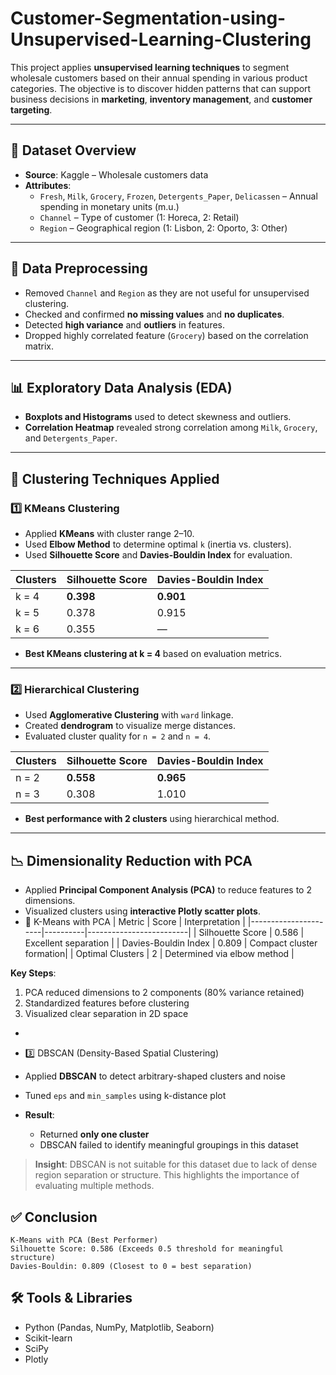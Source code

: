 # Customer-Segmentation-using-Unsupervised-Learning-Clustering


This project applies **unsupervised learning techniques** to segment wholesale customers based on their annual spending in various product categories. The objective is to discover hidden patterns that can support business decisions in **marketing**, **inventory management**, and **customer targeting**.

---

## 📂 Dataset Overview

- **Source**: Kaggle – Wholesale customers data
- **Attributes**:
  - `Fresh`, `Milk`, `Grocery`, `Frozen`, `Detergents_Paper`, `Delicassen` – Annual spending in monetary units (m.u.)
  - `Channel` – Type of customer (1: Horeca, 2: Retail)
  - `Region` – Geographical region (1: Lisbon, 2: Oporto, 3: Other)

---

## 🧼 Data Preprocessing

- Removed `Channel` and `Region` as they are not useful for unsupervised clustering.
- Checked and confirmed **no missing values** and **no duplicates**.
- Detected **high variance** and **outliers** in features.
- Dropped highly correlated feature (`Grocery`) based on the correlation matrix.

---

## 📊 Exploratory Data Analysis (EDA)

- **Boxplots and Histograms** used to detect skewness and outliers.
- **Correlation Heatmap** revealed strong correlation among `Milk`, `Grocery`, and `Detergents_Paper`.

---

## 📌 Clustering Techniques Applied

### 1️⃣ KMeans Clustering

- Applied **KMeans** with cluster range 2–10.
- Used **Elbow Method** to determine optimal `k` (inertia vs. clusters).
- Used **Silhouette Score** and **Davies-Bouldin Index** for evaluation.

| Clusters | Silhouette Score | Davies-Bouldin Index |
|----------|------------------|-----------------------|
| k = 4    | **0.398**        | **0.901**             |
| k = 5    | 0.378            | 0.915                 |
| k = 6    | 0.355            | —                     |

- **Best KMeans clustering at k = 4** based on evaluation metrics.

---

### 2️⃣ Hierarchical Clustering

- Used **Agglomerative Clustering** with `ward` linkage.
- Created **dendrogram** to visualize merge distances.
- Evaluated cluster quality for `n = 2` and `n = 4`.

| Clusters | Silhouette Score | Davies-Bouldin Index |
|----------|------------------|-----------------------|
| n = 2    | **0.558**        | **0.965**             |
| n = 3   | 0.308            | 1.010                 |

- **Best performance with 2 clusters** using hierarchical method.

---

## 📉 Dimensionality Reduction with PCA

- Applied **Principal Component Analysis (PCA)** to reduce features to 2 dimensions.
- Visualized clusters using **interactive Plotly scatter plots**.
- 🎯 K-Means with PCA
| Metric               | Score    | Interpretation          |
|----------------------|----------|-------------------------|
| Silhouette Score     | 0.586    | Excellent separation    |
| Davies-Bouldin Index | 0.809    | Compact cluster formation|
| Optimal Clusters     | 2        | Determined via elbow method |

**Key Steps**:
1. PCA reduced dimensions to 2 components (80% variance retained)
2. Standardized features before clustering
3. Visualized clear separation in 2D space

- 
-  3️⃣ DBSCAN (Density-Based Spatial Clustering)

- Applied **DBSCAN** to detect arbitrary-shaped clusters and noise
- Tuned `eps` and `min_samples` using k-distance plot
- **Result**:
  - Returned **only one cluster**
  - DBSCAN failed to identify meaningful groupings in this dataset

> **Insight**: DBSCAN is not suitable for this dataset due to lack of dense region separation or structure. This highlights the importance of evaluating multiple methods.



## ✅ Conclusion
    K-Means with PCA (Best Performer)
    Silhouette Score: 0.586 (Exceeds 0.5 threshold for meaningful structure)
    Davies-Bouldin: 0.809 (Closest to 0 = best separation)

## 🛠️ Tools & Libraries

- Python (Pandas, NumPy, Matplotlib, Seaborn)
- Scikit-learn
- SciPy
- Plotly





